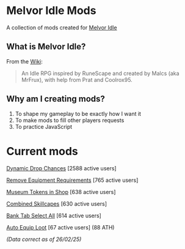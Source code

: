 # Melvor Idle Mods
A collection of mods created for [Melvor Idle](https://melvoridle.com/)

## What is Melvor Idle?
From the [Wiki](https://wiki.melvoridle.com/w/Main_Page):
>An Idle RPG inspired by RuneScape and created by Malcs (aka MrFrux), with help from Prat and Coolrox95.

## Why am I creating mods?
1. To shape my gameplay to be exactly how I want it
2. To make mods to fill other players requests
3. To practice JavaScript

# Current mods
[Dynamic Drop Chances](https://mod.io/g/melvoridle/m/dynamic-drop-chances)
[2588 active users]

[Remove Equipment Requirements](https://mod.io/g/melvoridle/m/remove-equipment-requirements)
[765 active users]

[Museum Tokens in Shop](https://mod.io/g/melvoridle/m/museum-tokens-in-shop)
[638 active users]

[Combined Skillcapes](https://mod.io/g/melvoridle/m/combined-skillcapes)
[630 active users]

[Bank Tab Select All](https://mod.io/g/melvoridle/m/bank-tab-select-all)
[614 active users]

[Auto Equip Loot](https://mod.io/g/melvoridle/m/auto-equip-loot)
[67 active users] (88 ATH)

*(Data correct as of 26/02/25)*
